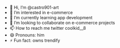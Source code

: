- 👋 Hi, I’m @castro901-art
- 👀 I’m interested in e-commerce 
- 🌱 I’m currently learning app development
- 💞️ I’m looking to collaborate on e-commerce projects
- 📫 How to reach me twitter coolkid__8
- 😄 Pronouns: him
- ⚡ Fun fact: owns trendify

<!---
castro901-art/castro901-art is a ✨ special ✨ repository because its `README.md` (this file) appears on your GitHub profile.
You can click the Preview link to take a look at your changes.
--->
